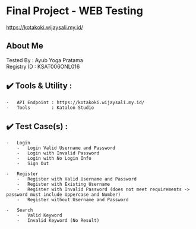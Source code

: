 # Final Project - WEB Testing
https://kotakoki.wijaysali.my.id/

## About Me 
Tested By		:	Ayub Yoga Pratama
<br>
Registry ID		:	KSAT006ONL016

## :heavy_check_mark: Tools & Utility :
	-	API Endpoint : https://kotakoki.wijaysali.my.id/
	-	Tools		 : Katalon Studio

## :heavy_check_mark: Test Case(s) :

	-	Login
        -   Login Valid Username and Password
        -   Login with Invalid Password
        -   Login with No Login Info
        -   Sign Out
    
    -   Register
        -   Register with Valid Username and Password
        -   Register with Existing Username
        -   Register with Invalid Password (does not meet requirements -> password must include Uppercase and Number)
        -   Register without Username and Password
    
    -   Search
        -   Valid Keyword
        -   Invalid Keyword (No Result)